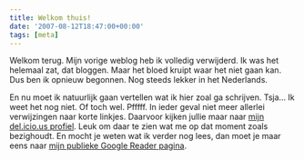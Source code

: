 ```yaml
---
title: Welkom thuis!
date: '2007-08-12T18:47:00+00:00'
tags: [meta]
---
```

Welkom terug. Mijn vorige weblog heb ik volledig verwijderd. Ik was het helemaal zat, dat bloggen. Maar het bloed kruipt waar het niet gaan kan. Dus ben ik opnieuw begonnen. Nog steeds lekker in het Nederlands.

En nu moet ik natuurlijk gaan vertellen wat ik hier zoal ga schrijven. Tsja… Ik weet het nog niet. Of toch wel. Pfffff. In ieder geval niet meer allerlei verwijzingen naar korte linkjes. Daarvoor kijken jullie maar naar [mijn del.icio.us profiel](http://del.icio.us/breggol). Leuk om daar te zien wat me op dat moment zoals bezighoudt. En mocht je weten wat ik verder nog lees, dan moet je maar eens naar [mijn publieke Google Reader pagina](http://www.google.com/reader/shared/18370597373888629586).